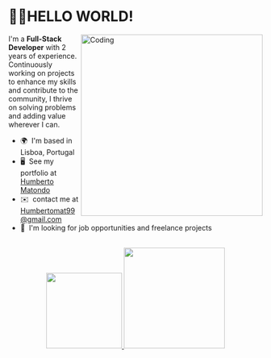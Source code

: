👋🏿HELLO WORLD!
============================
 
<img align="right" alt="Coding" width="360" src="https://media-exp1.licdn.com/dms/image/C4E22AQHqhTFTMF9MJw/feedshare-shrink_2048_1536/0/1663944993804?e=2147483647&v=beta&t=15BsZ6y3cu5e60pLON3JcqtG4myjnvf9a-ECpm3lCvI">


I'm a **Full-Stack Developer** with 2 years of experience. Continuously working on projects to enhance my skills and contribute to the community, I thrive on solving problems and adding value wherever I can.
<br>

* 🌍  I'm based in Lisboa, Portugal
* 🖥️  See my portfolio at [Humberto Matondo](https://humberto-matondo.vercel.app)
* ✉️  contact me at [Humbertomat99@gmail.com](mailto:Humbertomat99@gmail.com)
* 🎯  I'm looking for job opportunities and freelance projects

<br>
 
<div align="center">
  <a href="https://github.com/humberto-matondo">
    <img height="150em" src="https://github-readme-stats.vercel.app/api?username=humberto-matondo&count_private=true&include_all_commits=true&show_icons=true&theme=highcontrast&hide_border=True&show_owner=true"/>
    <img height="200em" src="https://github-readme-stats.vercel.app/api/top-langs/?username=humberto-matondo&theme=highcontrast&hide_border=true&&layout=compact"/>
  </a>

<br><br>
 
